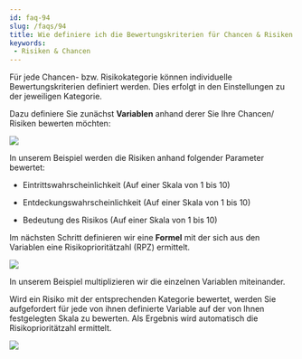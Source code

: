 ```yaml
---
id: faq-94
slug: /faqs/94
title: Wie definiere ich die Bewertungskriterien für Chancen & Risiken
keywords:
 - Risiken & Chancen
---
```

Für jede Chancen- bzw. Risikokategorie können individuelle Bewertungskriterien definiert werden. Dies erfolgt in den Einstellungen zu der jeweiligen Kategorie.

Dazu definiere Sie zunächst **Variablen** anhand derer Sie Ihre Chancen/ Risiken bewerten möchten: 

![](https://caqadmin.blob.core.windows.net/faqs/0-images/783eaf58-031b-4bc0-b0dd-926f2c8c04a7-mceclip0.png)

In unserem Beispiel werden die Risiken anhand folgender Parameter bewertet:

*   Eintrittswahrscheinlichkeit (Auf einer Skala von 1 bis 10)

*   Entdeckungswahrscheinlichkeit (Auf einer Skala von 1 bis 10)

*   Bedeutung des Risikos (Auf einer Skala von 1 bis 10)

Im nächsten Schritt definieren wir eine **Formel** mit der sich aus den Variablen eine Risikoprioritätzahl (RPZ) ermittelt.

![](https://caqadmin.blob.core.windows.net/faqs/0-images/2bd2c719-cd26-45f1-a998-df1d27a2788d-mceclip2.png)

In unserem Beispiel multiplizieren wir die einzelnen Variablen miteinander. 

Wird ein Risiko mit der entsprechenden Kategorie bewertet, werden Sie aufgefordert für jede von ihnen definierte Variable auf der von Ihnen festgelegten Skala zu bewerten. Als Ergebnis wird automatisch die Risikoprioritätzahl ermittelt.

![](https://caqadmin.blob.core.windows.net/faqs/0-images/f01f9746-3617-47b9-b00d-1d1eb68e00b9-mceclip1.png)
